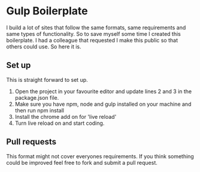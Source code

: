 Gulp Boilerplate
================

I build a lot of sites that follow the same formats, same requirements and same types of functionality. So to save myself some time I created this boilerplate.
I had a colleague that requested I make this public so that others could use. So here it is.

Set up
------

This is straight forward to set up.

1. Open the project in your favourite editor and update lines 2 and 3 in the package.json file.
2. Make sure you have npm, node and gulp installed on your machine and then run npm install
3. Install the chrome add on for 'live reload'
4. Turn live reload on and start coding.

Pull requests
-------------

This format might not cover everyones requirements. If you think something could be improved feel free to fork and submit a pull request.